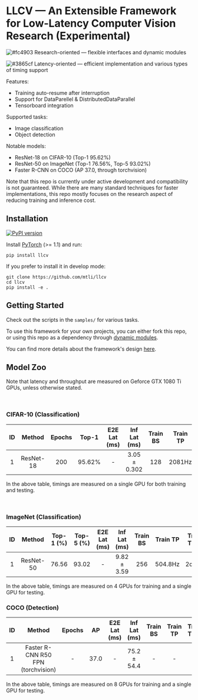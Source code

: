 # LLCV &mdash; An Extensible Framework for **L**ow-**L**atency **C**omputer **V**ision Research (Experimental)


![#fc4903](https://via.placeholder.com/15/fc4903/000000?text=+) Research-oriented &mdash; flexible interfaces and dynamic modules

![#3865cf](https://via.placeholder.com/15/3865cf/000000?text=+) Latency-oriented &mdash; efficient implementation and various types of timing support

Features:
- Training auto-resume after interruption
- Support for DataParellel & DistributedDataParallel
- Tensorboard integration

Supported tasks:
- Image classification
- Object detection

Notable models:
- ResNet-18 on CIFAR-10 (Top-1 95.62%)
- ResNet-50 on ImageNet (Top-1 76.56%, Top-5 93.02%)
- Faster R-CNN on COCO (AP 37.0, through torchvision)

Note that this repo is currently under active development and compatibility is not guaranteed. While there are many standard techniques for faster implementations, this repo mostly focuses on the research aspect of reducing training and inference cost.


## Installation

[![PyPI version](https://badge.fury.io/py/llcv.svg)](https://badge.fury.io/py/llcv)

Install [PyTorch](https://pytorch.org/) (>= 1.1) and run:
```
pip install llcv
```

If you prefer to install it in develop mode:
```
git clone https://github.com/mtli/llcv
cd llcv
pip install -e .
```


## Getting Started

Check out the scripts in the `samples/` for various tasks.

To use this framework for your own projects, you can either fork this repo, or using this repo as a dependency through [dynamic modules](doc/design.md#dynamic-modules).

You can find more details about the framework's design [here](doc/design.md).


## Model Zoo

Note that latency and throughput are measured on Geforce GTX 1080 Ti GPUs, unless otherwise stated.

<br>

### CIFAR-10 (Classification)
| ID  |    Method    | Epochs | Top-1  | E2E Lat (ms) | Inf Lat (ms) | Train BS | Train TP | Train Time | Ckpt | Log | Script |
| :-: | :----------: | :----: | :----: | :----------: | :----------: | :------: | :------: | :--------: | :--: | :-: | :----: |
| 1   | ResNet-18    |    200 | 95.62% |            - | 3.05 ± 0.302 |      128 |   2081Hz |      1h22m | ckpt | log | [script](samples/cifar10/c10.sh) |

In the above table, timings are measured on a single GPU for both training and testing.

<br>

### ImageNet (Classification)
| ID |    Method     |  Top-1 (%) | Top-5 (%) | E2E Lat (ms) |  Inf Lat (ms) | Train BS | Train TP | Train Time | Epochs | Ckpt | Log | Script |
| :--: | :----------: | :-----: | :----: | :----: | :----: | :----: | :----: | :----: | :----: | :------: | :--------: | :--------: |
|1| ResNet-50 | 76.56 | 93.02 | - | 9.82 ± 3.59 | 256 | 504.8Hz | 2d16h | 90 | ckpt | log | [script](samples/imagenet/im_r50.sh) |

In the above table, timings are measured on 4 GPUs for training and a single GPU for testing.

### COCO (Detection)

| ID  | Method | Epochs | AP | E2E Lat (ms) |  Inf Lat (ms) | Train BS | Train TP | Train Time  | Ckpt | Log | Script |
| :-: | :------: | :----: | :----: | :----------: | :----------: | :------: | :------: | :--------: | :----: | :--: | :-: |
| 1   | Faster R-CNN R50 FPN (torchvision)  | - | 37.0 | - | 75.2 ± 54.4 | - | - |  - | - | - | [script](samples/coco/coco_frcnn_test_pretrained.sh) |

In the above table, timings are measured on 8 GPUs for training and a single GPU for testing.